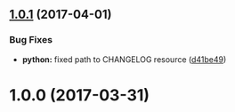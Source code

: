 <a name="1.0.1"></a>
## [1.0.1](https://github.com/jrappen/sublime-wkhtmltopdf/compare/1.0.0...v1.0.1) (2017-04-01)


### Bug Fixes

* **python:** fixed path to CHANGELOG resource ([d41be49](https://github.com/jrappen/sublime-wkhtmltopdf/commit/d41be49))



<a name="1.0.0"></a>
# 1.0.0 (2017-03-31)



